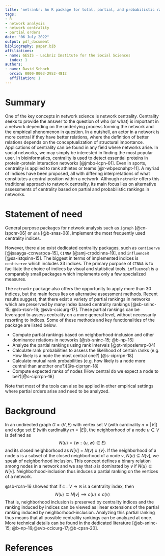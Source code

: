 ```yaml
---
title: 'netrankr: An R package for total, partial, and probabilistic rankings in networks'
tags:
- R
- network analysis
- network centrality
- partial orders
date: "06 July 2022"
output: pdf_document
bibliography: paper.bib
affiliations:
- name: GESIS - Leibniz Institute for the Social Sciences
  index: 1
authors:
- name: David Schoch
  orcid: 0000-0003-2952-4812
  affiliation: 1
---
```


# Summary

One of the key concepts in network science is network centrality. Centrality
seeks to provide the answer to the question of who (or what) is important in
a network depending on the underlying process forming the network and the
empirical phenomenon in question. In a nutshell, an actor in a network is more
central if they have better relations, where the definition of better relations
depends on the conceptualization of structural importance. Applications of centrality can be 
found in any field where networks arise. In social networks, we may simply be interested in finding 
the most popular user. In bioinformatics, centrality is used to detect essential proteins in 
protein-protein interaction networks [@jmbo-lcpn-01].
Even in sports, centrality is applied to rank athletes or teams [@r-wbpecnahpt-11].
A myriad of indices have been proposed, all with differing interpretations of what
constitutes a central position within a network. Although `netrankr` offers this
traditional approach to network centrality, its main focus lies on alternative assessments
of centrality based on partial and probabilistic rankings in networks. 

# Statement of need

General purpose packages for network analysis such as `igraph` [@cn-ispcnr-06] or
 `sna` [@b-snas-08], implement the most frequently used centrality indices.

However, there also exist dedicated centrality packages, such as 
`centiserve` [@jsaayga-ccrwarpca-15], `CINNA` [@amj-crpdcinna-19], and `influenceR` [@sa-istqsinn-15].
The biggest in terms of implemented indices is `centiserve` which includes $33$ indices.
The primary purpose of `CINNA` is to facilitate the choice of indices by visual 
and statistical tools. `influenceR` is a comparably small packages which implements 
only a few specialized measures.

The `netrankr` package also offers 
the opportunity to apply more than $30$ indices, but the main focus lies on alternative assessment methods.
Recent results suggest, that there exist a 
variety of partial rankings in networks which are preserved by many index based centrality rankings [@sb-sninc-15; @sb-rcsn-16; @svb-ccicurg-17]. 
These partial rankings can be leveraged to assess centrality on a more general level, without necessarily resorting to indices. 
Some of these methods and key functionalities of the package are listed below.

* Compute partial rankings based on neighborhood-inclusion and other dominance relations in networks [@sb-sninc-15; @b-np-16]
* Analyze the partial rankings using rank intervals [@pt-miposlemrp-04] 
* Calculate rank probabilities to assess the likelihood of certain ranks (e.g. How likely is a node the most central one?) [@s-ciprrpn-18]
* Calculate mutual rank probabilities (e.g. how likely is a node more central than another one?)[@s-ciprrpn-18]
* Compute expected ranks of nodes (How central do we expect a node to be?)[@s-ciprrpn-18]

Note that most of the tools can also be applied in other empirical settings where partial orders 
arise and need to be analyzed.

# Background

In an undirected graph $G=(V,E)$ with vertex set $V$ (with cardinality $n = \lvert V\rvert$) and edge set $E$ (with cardinality $m = \lvert E\rvert$), the neighborhood 
of a node $u \in V$ is defined as
$$N(u)=\lbrace w : \lbrace u,w \rbrace \in E \rbrace$$
and its closed neighborhood as $N[v]=N(v) \cup \lbrace v \rbrace$. If the 
neighborhood of a node $u$ is a subset of the closed neighborhood of a node 
$v$, $N(u)\subseteq N[v]$, we speak of neighborhood inclusion. This concept 
defines a binary relation among nodes in a network and we say that $u$ is 
dominated by $v$ if $N(u)\subseteq N[v]$. Neighborhood-inclusion thus induces a 
partial ranking on the vertices of a network.

@sb-rcsn-16 showed that if $c:V \to \mathbb{R}$ is a centrality index, then 
$$N(u)\subseteq N[v] \implies c(u) \leq c(v)$$
That is, neighborhood inclusion is preserved by centrality indices and the ranking induced by indices
can be viewed as linear extensions of the partial ranking induced by neighborhood-inclusion. Analyzing this partial
ranking thus means that all possible centrality rankings can be analyzed at once.
More technical details can be found in the dedicated literature [@sb-sninc-15; @b-np-16;@svb-ccicurg-17;@b-cpsn-20].

# References
